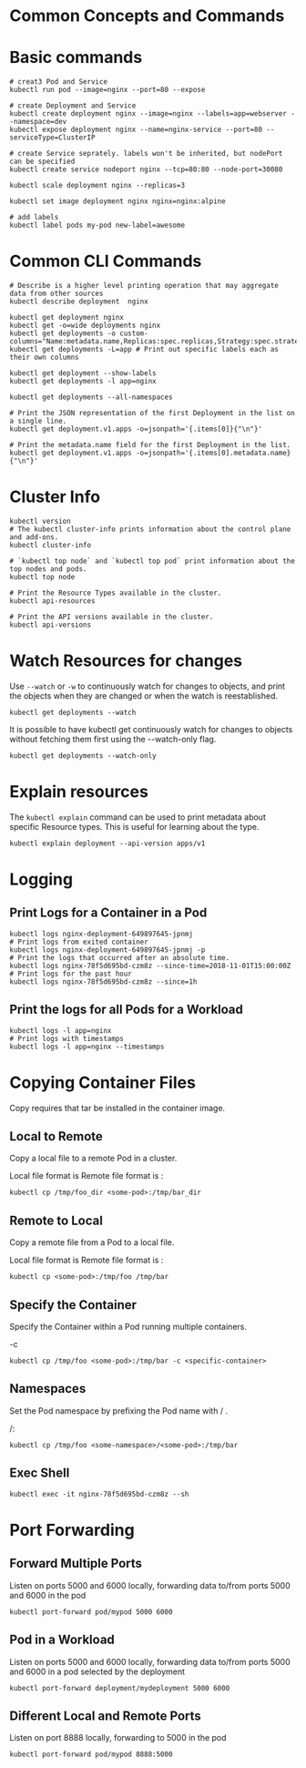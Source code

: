 # Common Concepts and Commands

# Basic commands
```
# creat3 Pod and Service
kubectl run pod --image=nginx --port=80 --expose

# create Deployment and Service
kubectl create deployment nginx --image=nginx --labels=app=webserver --namespace=dev
kubectl expose deployment nginx --name=nginx-service --port=80 --serviceType=ClusterIP

# create Service seprately. labels won't be inherited, but nodePort can be specified
kubectl create service nodeport nginx --tcp=80:80 --node-port=30080

kubectl scale deployment nginx --replicas=3

kubectl set image deployment nginx nginx=nginx:alpine

# add labels
kubectl label pods my-pod new-label=awesome
```

# Common CLI Commands
```
# Describe is a higher level printing operation that may aggregate data from other sources
kubectl describe deployment  nginx

kubectl get deployment nginx
kubectl get -o=wide deployments nginx
kubectl get deployments -o custom-columns="Name:metadata.name,Replicas:spec.replicas,Strategy:spec.strategy.type"
kubectl get deployments -L=app # Print out specific labels each as their own columns

kubectl get deployment --show-labels
kubectl get deployments -l app=nginx

kubectl get deployments --all-namespaces

# Print the JSON representation of the first Deployment in the list on a single line.
kubectl get deployment.v1.apps -o=jsonpath='{.items[0]}{"\n"}'

# Print the metadata.name field for the first Deployment in the list.
kubectl get deployment.v1.apps -o=jsonpath='{.items[0].metadata.name}{"\n"}'
```

# Cluster Info
```
kubectl version
# The kubectl cluster-info prints information about the control plane and add-ons.
kubectl cluster-info

# `kubectl top node` and `kubectl top pod` print information about the top nodes and pods.
kubectl top node

# Print the Resource Types available in the cluster.
kubectl api-resources

# Print the API versions available in the cluster.
kubectl api-versions
```

# Watch Resources for changes

Use `--watch` or `-w` to continuously watch for changes to objects, and print the objects when they are changed or when the watch is reestablished.
```
kubectl get deployments --watch
```

It is possible to have kubectl get continuously watch for changes to objects without fetching them first using the --watch-only flag.
```
kubectl get deployments --watch-only
```

# Explain resources
The `kubectl explain` command can be used to print metadata about specific Resource types. This is useful for learning about the type.
```
kubectl explain deployment --api-version apps/v1
```
# Logging

## Print Logs for a Container in a Pod
```
kubectl logs nginx-deployment-649897645-jpnmj
# Print logs from exited container
kubectl logs nginx-deployment-649897645-jpnmj -p
# Print the logs that occurred after an absolute time.
kubectl logs nginx-78f5d695bd-czm8z --since-time=2018-11-01T15:00:00Z
# Print logs for the past hour
kubectl logs nginx-78f5d695bd-czm8z --since=1h
```
## Print the logs for all Pods for a Workload
```
kubectl logs -l app=nginx
# Print logs with timestamps
kubectl logs -l app=nginx --timestamps
```

# Copying Container Files
Copy requires that tar be installed in the container image.

## Local to Remote

Copy a local file to a remote Pod in a cluster.

Local file format is <path>
Remote file format is <pod-name>:<path>
```
kubectl cp /tmp/foo_dir <some-pod>:/tmp/bar_dir
```

## Remote to Local

Copy a remote file from a Pod to a local file.

Local file format is <path>
Remote file format is <pod-name>:<path>
```
kubectl cp <some-pod>:/tmp/foo /tmp/bar
```

## Specify the Container

Specify the Container within a Pod running multiple containers.

-c <container-name>
```
kubectl cp /tmp/foo <some-pod>:/tmp/bar -c <specific-container>
```

## Namespaces

Set the Pod namespace by prefixing the Pod name with <namespace>/ .

<pod-namespace>/<pod-name>:<path>
```
kubectl cp /tmp/foo <some-namespace>/<some-pod>:/tmp/bar
```

## Exec Shell
```
kubectl exec -it nginx-78f5d695bd-czm8z --sh
```

# Port Forwarding

## Forward Multiple Ports

Listen on ports 5000 and 6000 locally, forwarding data to/from ports 5000 and 6000 in the pod
```
kubectl port-forward pod/mypod 5000 6000
```

## Pod in a Workload

Listen on ports 5000 and 6000 locally, forwarding data to/from ports 5000 and 6000 in a pod selected by the deployment
```
kubectl port-forward deployment/mydeployment 5000 6000
```

## Different Local and Remote Ports

Listen on port 8888 locally, forwarding to 5000 in the pod
```
kubectl port-forward pod/mypod 8888:5000
```
